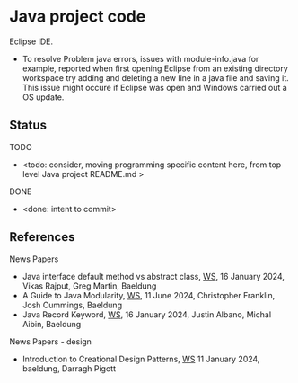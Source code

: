 # Java project code

Eclipse IDE. 
* To resolve Problem java errors, issues with module-info.java for example, reported when first opening Eclipse from an existing directory workspace try adding and deleting a new line in a java file and saving it. This issue might occure if Eclipse was open and Windows carried out a OS update.

## Status

TODO
* <todo: consider, moving programming specific content here, from top level Java project README.md >

DONE
* <done: intent to commit>

## References

News Papers
* Java interface default method vs abstract class, [WS](https://www.baeldung.com/java-interface-default-method-vs-abstract-class), 16 January 2024, Vikas Rajput, Greg Martin, Baeldung
* A Guide to Java Modularity, [WS](https://www.baeldung.com/java-modularity), 11 June 2024, Christopher Franklin, Josh Cummings, Baeldung
* Java Record Keyword, [WS](https://www.baeldung.com/java-record-keyword), 16 January 2024, Justin Albano, Michal Aibin, Baeldung

News Papers - design
* Introduction to Creational Design Patterns, [WS](https://www.baeldung.com/creational-design-patterns) 11 January 2024, baeldung, Darragh Pigott